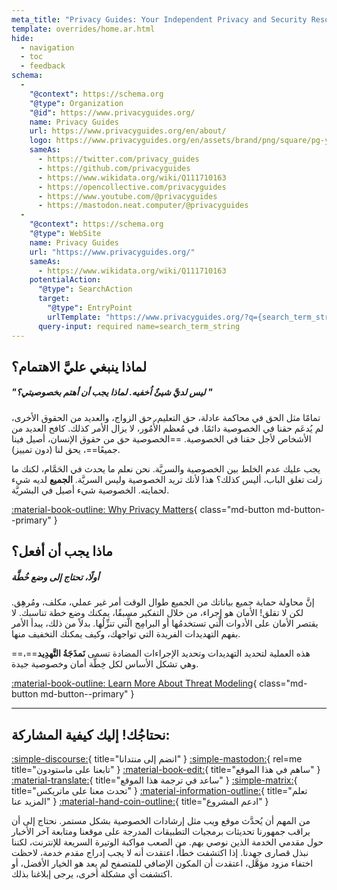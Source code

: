 ```yaml
---
meta_title: "Privacy Guides: Your Independent Privacy and Security Resource"
template: overrides/home.ar.html
hide:
  - navigation
  - toc
  - feedback
schema:
  - 
    "@context": https://schema.org
    "@type": Organization
    "@id": https://www.privacyguides.org/
    name: Privacy Guides
    url: https://www.privacyguides.org/en/about/
    logo: https://www.privacyguides.org/en/assets/brand/png/square/pg-yellow.png
    sameAs:
      - https://twitter.com/privacy_guides
      - https://github.com/privacyguides
      - https://www.wikidata.org/wiki/Q111710163
      - https://opencollective.com/privacyguides
      - https://www.youtube.com/@privacyguides
      - https://mastodon.neat.computer/@privacyguides
  - 
    "@context": https://schema.org
    "@type": WebSite
    name: Privacy Guides
    url: "https://www.privacyguides.org/"
    sameAs:
      - https://www.wikidata.org/wiki/Q111710163
    potentialAction:
      "@type": SearchAction
      target:
        "@type": EntryPoint
        urlTemplate: "https://www.privacyguides.org/?q={search_term_string}"
      query-input: required name=search_term_string
---
```


<!-- markdownlint-disable-next-line -->
## لماذا ينبغي عليَّ الاهتمام؟

##### "ليس لديَّ شيئٌ اُخفيه. لماذا يجب أن أهتم بخصوصيتي؟ "

تمامًا مثل الحق في محاكمة عادلة، حق التعليم، حق الزواج، والعديد من الحقوق الأخرى، لم يُدعَم حقنا في الخصوصية دائمًا. في مُعظم الأُمُور، لا يزال الأمر كذلك. كافح العديد من الأشخاص لأجل حقنا في الخصوصية. ==الخصوصية حق من حقوق الإنسان، أصيل فينا جميعًا==، يحق لنا (دون تمييز).

يجب عليك عدم الخلط بين الخصوصية والسريَّة. نحن نعلم ما يحدث في الحَمَّام، لكنك ما زلت تغلق الباب، أليس كذلك؟ هذا لأنك تريد الخصوصية وليس السريَّة. **الجميع** لديه شيء لحمايته. الخصوصية شيء أصيل في البشريَّة.

[:material-book-outline: Why Privacy Matters](basics/why-privacy-matters.md){ class="md-button md-button--primary" }

## ماذا يجب أن أفعل؟

##### أولًا، تحتاج إلى وضع خُطَّة

إنَّ محاولة حماية جميع بياناتك من الجميع طوال الوقت أمر غير عملي، مكلف، ومُرهِق. لكن لا تقلق! الأمان هو إجراء، من خلال التفكير مسبقًا، يمكنك وضع خطة تناسبك. لا يقتصر الأمان على الأدوات الَّتي تستخدمُها أو البرامِج الَّتي تنزِّلُها. بدلاً من ذلك، يبدأ الأمر بفهم التهديدات الفريدة التي تواجهك، وكيف يمكنك التخفيف منها.

==هذه العملية لتحديد التهديدات وتحديد الإجراءات المضادة تسمى **نَمذَجَةُ التَّهدِيد**==، وهي تشكل الأساس لكل خِطَّة أمان وخصوصية جيدة.

[:material-book-outline: Learn More About Threat Modeling](basics/threat-modeling.md){ class="md-button md-button--primary" }

---

## نحتاجُك! إليك كيفية المشاركة:

[:simple-discourse:](https://discuss.privacyguides.net/){ title="انضم إلى منتدانا" }
[:simple-mastodon:](https://mastodon.neat.computer/@privacyguides){ rel=me title="تابعنا على ماستودون" }
[:material-book-edit:](https://github.com/privacyguides/privacyguides.org){ title="ساهم في هذا الموقع" }
[:material-translate:](https://matrix.to/#/#pg-i18n:aragon.sh){ title="ساعد في ترجمة هذا الموقع" }
[:simple-matrix:](https://matrix.to/#/#privacyguides:matrix.org){ title="تحدث معنا على ماتريكس" }
[:material-information-outline:](about/index.md){ title="تعلم المزيد عنا" }
[:material-hand-coin-outline:](about/donate.md){ title="ادعم المشروع" }

من المهم أن يُحدَّث موقع ويب مثل إرشادات الخصوصية بشكل مستمر. نحتاج إلى أن يراقب جمهورنا تحديثات برمجيات التطبيقات المدرجة على موقعنا ومتابعة آخر الأخبار حول مقدمي الخدمة الذين نوصي بهم. من الصعب مواكبة الوتيرة السريعة للإنترنت، لكننا نبذل قصارى جهدنا. إذا اكتشفت خطأً، اعتقدت أنه لا يجب إدراج مقدم خدمة، لاحظت اختفاء مزود مؤهَّل، اعتقدت أن المكون الإضافي للمتصفح لم يعد هو الخيار الأفضل، أو اكتشفت أي مشكلة أخرى، يرجى إبلاغنا بذلك.
